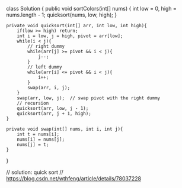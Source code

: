 class Solution {
    public void sortColors(int[] nums) {
        int low = 0, high = nums.length - 1;
        quicksort(nums, low, high);
    }

    private void quicksort(int[] arr, int low, int high){
        if(low >= high) return;
        int i = low, j = high, pivot = arr[low];
        while(i < j){
            // right dummy
            while(arr[j] >= pivot && i < j){
                j--;
            }
            // left dummy
            while(arr[i] <= pivot && i < j){
                i++;
            }
            swap(arr, i, j);
        }
        swap(arr, low, j);  // swap pivot with the right dummy 
        // recursion
        quicksort(arr, low, j - 1);
        quicksort(arr, j + 1, high);
    }

    private void swap(int[] nums, int i, int j){
        int t = nums[i];
        nums[i] = nums[j];
        nums[j] = t;
    }
}

// solution: quick sort 
// https://blog.csdn.net/wthfeng/article/details/78037228